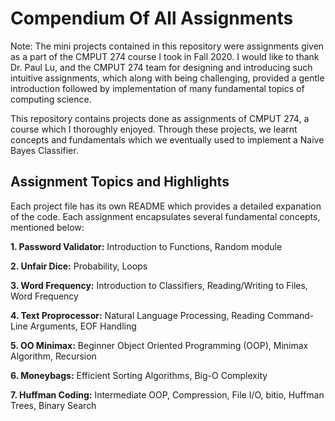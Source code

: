 # Compendium Of All Assignments

Note: The mini projects contained in this repository were assignments given as a part of the CMPUT 274 course I took in Fall 2020.
      I would like to thank Dr. Paul Lu, and the CMPUT 274 team for designing and introducing such intuitive assignments, which along
      with being challenging, provided a gentle introduction followed by implementation of many fundamental topics of computing science.

This repository contains projects done as assignments of CMPUT 274, a course which I thoroughly enjoyed. Through these projects, we learnt
concepts and fundamentals which we eventually used to implement a Naive Bayes Classifier.

## Assignment Topics and Highlights

Each project file has its own README which provides a detailed expanation of the code. Each assignment encapsulates several fundamental concepts,
mentioned below:

__1. Password Validator:__ Introduction to Functions, Random module 

__2. Unfair Dice:__ Probability, Loops

__3. Word Frequency:__ Introduction to Classifiers, Reading/Writing to Files, Word Frequency 

__4. Text Proprocessor:__ Natural Language Processing, Reading Command-Line Arguments, EOF Handling

__5. OO Minimax:__ Beginner Object Oriented Programming (OOP), Minimax Algorithm, Recursion

__6. Moneybags:__ Efficient Sorting Algorithms, Big-O Complexity

__7. Huffman Coding:__ Intermediate OOP, Compression, File I/O, bitio, Huffman Trees, Binary Search
